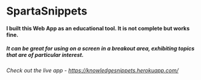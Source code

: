 # SpartaSnippets

#### I built this Web App as an educational tool. It is not complete but works fine.
##### It can be great for using on a screen in a breakout area, exhibiting topics that are of particular interest.

###### Check out the live app - https://knowledgesnippets.herokuapp.com/

